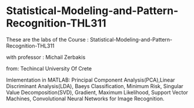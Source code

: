 # Statistical-Modeling-and-Pattern-Recognition-THL311
These are the labs of the Course : Statistical-Modeling-and-Pattern-Recognition-THL311

with professor : Michail Zerbakis

from: Techincal University Of Crete

Imlementation in MATLAB: Principal Component Analysis(PCA),Linear Discriminant Analysis(LDA), Baeys Classification, Minimum Risk, Singular Value Decomposition(SVD),
Gradient, Maximum Likelihood, Support Vector Machines, Convolutional Neural Networks for Image Recognition.
